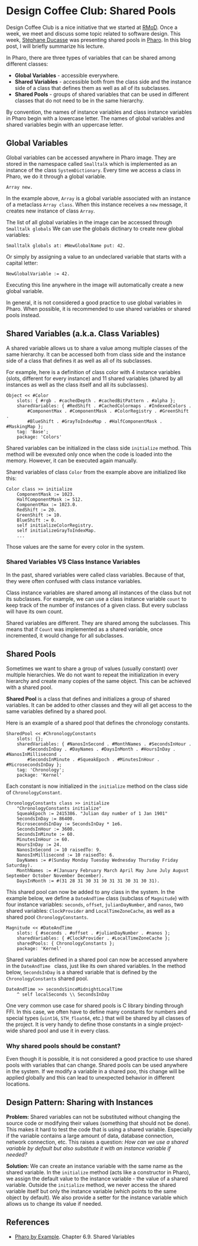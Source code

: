 # Design Coffee Club: Shared Pools

Design Coffee Club is a nice initiative that we started at [RMoD](https://rmod.inria.fr).
Once a week, we meet and discuss some topic related to software design.
This week, [Stéphane Ducasse](http://stephane.ducasse.free.fr/) was presenting shared pools in [Pharo](https://pharo.org). In this blog post, I will briefly summarize his lecture.

In Pharo, there are three types of variables that can be shared among different classes:

* **Global Variables** - accessible everywhere.
* **Shared Variables** - accessible both from the class side and the instance side of a class that defines them as well as all of its subclasses.
* **Shared Pools** - groups of shared variables that can be used in different classes that do not need to be in the same hierarchy.

By convention, the names of instance variables and class instance variables in Pharo begin with a lowercase letter. The names of global variables and shared variables begin with an uppercase letter.

## Global Variables

Global variables can be accessed anywhere in Pharo image.
They are stored in the namespace called `Smalltalk` which is implemented as an instance of the class `SystemDictionary`. Every time we access a class in Pharo, we do it through a global variable.

```Smalltalk
Array new.
```

In the example above, `Array` is a global variable associated with an instance of a metaclass `Array class`. When this instance receives a `new` message, it creates new instance of class `Array`.

The list of all global variables in the image can be accessed through `Smalltalk globals` We can use the globals dictinary to create new global variables:

```Smalltalk
Smalltalk globals at: #NewGlobalName put: 42.
```

Or simply by assigning a value to an undeclared variable that starts with a capital letter:

```Smalltalk
NewGlobalVariable := 42.
```

Executing this line anywhere in the image will automatically create a new global variable.

In general, it is not considered a good practice to use global variables in Pharo. When possible, it is recommended to use shared variables or shared pools instead.

## Shared Variables (a.k.a. Class Variables)

A shared variable allows us to share a value among multiple classes of the same hierarchy.
It can be accessed both from class side and the instance side of a class that defines it as well as all of its subclasses.

For example, here is a definition of class color with 4 instance variables (slots, different for every instance) and 11 shared variables (shared by all instances as well as the class itself and all its subclasses).

```Smalltalk
Object << #Color
    slots: { #rgb . #cachedDepth . #cachedBitPattern . #alpha };    sharedVariables: { #RedShift . #CachedColormaps . #IndexedColors .
        #ComponentMax . #ComponentMask . #ColorRegistry . #GreenShift .
        #BlueShift . #GrayToIndexMap . #HalfComponentMask . #MaskingMap };    tag: 'Base';    package: 'Colors'
```

Shared variables can be initialized in the class side `initialize` method.
This method will be evexuted only once when the code is loaded into the memory.
However, it can be executed again manually.

Shared variables of class `Color` from the example above are initialized like this:

```Smalltalk
Color class >> initialize    ComponentMask := 1023.    HalfComponentMask := 512.    ComponentMax := 1023.0.    RedShift := 20.    GreenShift := 10.    BlueShift := 0.    self initializeColorRegistry.    self initializeGrayToIndexMap.
    ...```

Those values are the same for every color in the system.

### Shared Variables VS Class Instance Variables

In the past, shared variables were called class variables.
Because of that, they were often confused with class instance variables.

Class instance variables are shared among all instances of the class but not its subclasses.
For example, we can use a class instance variable `count` to keep track of the number of instances of a given class.
But every subclass will have its own count.

Shared variables are different. They are shared among the subclasses.
This means that if `Count` was implemented as a shared variable, once incremented, it would change for all subclasses.

## Shared Pools

Sometimes we want to share a group of values (usually constant) over multiple hierarchies.
We do not want to repeat the initialization in every hierarchy and create many copies of the same object. 
This can be achieved with a shared pool.

**Shared Pool** is a class that defines and initializes a group of shared variables. It can be added to other classes and they will all get access to the same variables defined by a shared pool.

Here is an example of a shared pool that defines the chronology constants.

```Smalltalk
SharedPool << #ChronologyConstants
    slots: {};
    sharedVariables: { #NanosInSecond . #MonthNames . #SecondsInHour .
        #SecondsInDay . #DayNames . #DaysInMonth . #HoursInDay . #NanosInMillisecond .
        #SecondsInMinute . #SqueakEpoch . #MinutesInHour . #MicrosecondsInDay };
    tag: 'Chronology';
    package: 'Kernel'
```

Each constant is now initialized in the `initialize` method on the class side of `ChronologyConstant`.

```Smalltalk
ChronologyConstants class >> initialize
    "ChronologyConstants initialize"
    SqueakEpoch := 2415386. "Julian day number of 1 Jan 1901"
    SecondsInDay := 86400.
    MicrosecondsInDay := SecondsInDay * 1e6.
    SecondsInHour := 3600.
    SecondsInMinute := 60.
    MinutesInHour := 60.
    HoursInDay := 24.
    NanosInSecond := 10 raisedTo: 9.
    NanosInMillisecond := 10 raisedTo: 6.
    DayNames := #(Sunday Monday Tuesday Wednesday Thursday Friday Saturday).
    MonthNames := #(January February March April May June July August September October November December).
    DaysInMonth := #(31 28 31 30 31 30 31 31 30 31 30 31).
```

This shared pool can now be added to any class in the system.
In the example below, we define a `DateAndTime` class (subclass of `Magnitude`) with four instance variables: `seconds`, `offset`, `julianDayNumber`, and `nanos`, two shared variables: `ClockProvider` and `LocalTimeZoneCache`, as well as a shared pool `ChronologyConstants`.

```Smalltalk
Magnitude << #DateAndTime
    slots: { #seconds . #offset . #julianDayNumber . #nanos };
    sharedVariables: { #ClockProvider . #LocalTimeZoneCache };
    sharedPools: { ChronologyConstants };
    package: 'Kernel'
```

Shared variables defined in a shared pool can now be accessed anywhere in the `DateAndTime ` class, just like its own shared variables.
In the method below, `SecondsInDay` is a shared variable that is defined by the `ChronologyConstants` shared pool.

```Smalltalk
DateAndTime >> secondsSinceMidnightLocalTime
    ^ self localSeconds \\ SecondsInDay
```

One very common use case for shared pools is C library binding through FFI.
In this case, we often have to define many constants for numbers and special types (`uint16`, `STH_float64`, etc.) that will be shared by all classes of the project.
It is very handy to define those constants in a single project-wide shared pool and use it in every class.
 
### Why shared pools should be constant?

Even though it is possible, it is not considered a good practice to use shared pools with variables that can change.
Shared pools can be used anywhere in the system.
If we modify a variable in a shared poo, this change will be applied globally and this can lead to unexpected behavior in different locations.

## Design Pattern: Sharing with Instances

**Problem:** Shared variables can not be substituted without changing the source code or modifying their values (something that should not be done). This makes it hard to test the code that is using a shared variable. Especially if the variable contains a large amount of data, database connection, network connection, etc. This raises a question: _How can we use a shared variable by default but also substitute it with an instance variable if needed?_

**Solution:** We can create an instance variable with the same name as the shared variable. In the `initialize` method (acts like a constructor in Pharo), we assign the default value to the instance variable - the value of a shared variable. Outside the `initialize` method, we never access the shared variable itself but only the instance variable (which points to the same object by default). We also provide a setter for the instance variable which allows us to change its value if needed.

## References

* [Pharo by Example](https://books.pharo.org/updated-pharo-by-example/pdf/2018-09-29-UpdatedPharoByExample.pdf). Chapter 6.9. Shared Variables